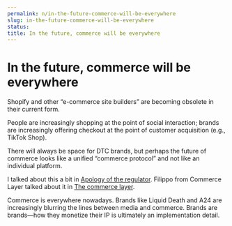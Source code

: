 ```yaml
---
permalink: n/in-the-future-commerce-will-be-everywhere
slug: in-the-future-commerce-will-be-everywhere
status: 
title: In the future, commerce will be everywhere
---
```

# In the future, commerce will be everywhere

Shopify and other “e-commerce site builders” are becoming obsolete in their current form.

People are increasingly shopping at the point of social interaction; brands are increasingly offering checkout at the point of customer acquisition (e.g., TikTok Shop).

There will always be space for DTC brands, but perhaps the future of commerce looks like a unified “commerce protocol” and not like an individual platform.

I talked about this a bit in [Apology of the regulator](https://nebulab.com/newsletter/apology-of-the-regulator). Filippo from Commerce Layer talked about it in [The commerce layer](https://commercefordevs.org/the-commerce-layer/).

Commerce is everywhere nowadays. Brands like Liquid Death and A24 are increasingly blurring the lines between media and commerce. Brands are brands—how they monetize their IP is ultimately an implementation detail.
